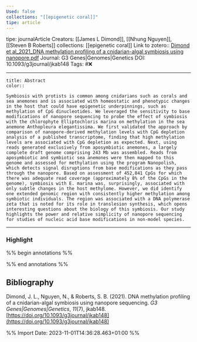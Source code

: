 ```yaml
---
Used: false
collections: "[[epigenetic coral]]"
tipe: article
---
```

tipe: journalArticle
Creators: [[James L Dimond]], [[Nhung Nguyen]], [[Steven B Roberts]]
collections: [[epigenetic coral]]
Link to zotero:: [Dimond et al_2021_DNA methylation profiling of a cnidarian-algal symbiosis using nanopore.pdf](zotero://select/library/items/HAMJMAFE)
Journal: G3 Genes|Genomes|Genetics
DOI: 10.1093/g3journal/jkab148
Tags: #❌

---
```ad-note
title: Abstract
color:: 

Symbiosis with protists is common among cnidarians such as corals and sea anemones and is associated with homeostatic and phenotypic changes in the host that could have epigenetic underpinnings, such as methylation of CpG dinucleotides. We leveraged the sensitivity to base modifications of nanopore sequencing to probe the effect of symbiosis with the chlorophyte Elliptochloris marina on methylation in the sea anemone Anthopleura elegantissima. We first validated the approach by comparison of nanopore-derived methylation levels with CpG depletion analysis of a published transcriptome, finding that high methylation levels are associated with CpG depletion as expected. Next, using reads generated exclusively from aposymbiotic anemones, a largely complete draft genome comprising 243 Mb was assembled. Reads from aposymbiotic and symbiotic sea anemones were then mapped to this genome and assessed for methylation using the program Nanopolish, which detects signal disruptions from base modifications as they pass through the nanopore. Based on assessment of 452,841 CpGs for which there was adequate read coverage (approximately 8% of the CpGs in the genome), symbiosis with E. marina was, surprisingly, associated with only subtle changes in the host methylome. However, we did identify one extended genomic region with consistently higher methylation among symbiotic individuals. The region was associated with a DNA polymerase zeta that is noted for its role in translesion synthesis, which opens interesting questions about the biology of this symbiosis. Our study highlights the power and relative simplicity of nanopore sequencing for studies of nucleic acid base modifications in non-model species.

```

---
### Highlight

%% begin annotations %%



%% end annotations %%

## Bibliography

Dimond, J. L., Nguyen, N., & Roberts, S. B. (2021). DNA methylation profiling of a cnidarian-algal symbiosis using nanopore sequencing. _G3 Genes|Genomes|Genetics_, _11_(7), jkab148. [https://doi.org/10.1093/g3journal/jkab148](https://doi.org/10.1093/g3journal/jkab148)

%% Import Date: 2023-11-01T14:36:28.463+01:00 %%
